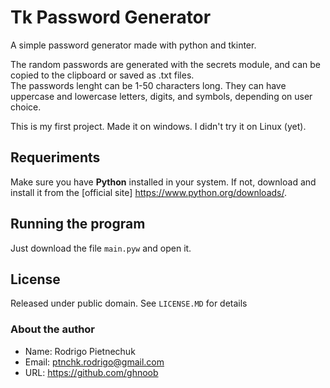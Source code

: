 # Tk Password Generator
 A simple password generator made with python and tkinter.

 The random passwords are generated with the secrets module, and can be copied to the clipboard or saved as .txt files.  
 The passwords lenght can be 1-50 characters long. They can have uppercase and lowercase letters, digits, and symbols, depending on user choice.

 This is my first project. Made it on windows. I didn't try it on Linux (yet).

## Requeriments
 Make sure you have **Python** installed in your system. If not, download and install it from the [official site] <https://www.python.org/downloads/>.

## Running the program
Just download the file `main.pyw` and open it.

## License
 Released under public domain. See `LICENSE.MD` for details

### About the author
+ Name: Rodrigo Pietnechuk
+ Email: ptnchk.rodrigo@gmail.com
+ URL: <https://github.com/ghnoob>
